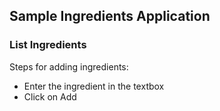 ## Sample Ingredients Application

### List Ingredients
 
Steps for adding ingredients:
- Enter the ingredient in the textbox
- Click on Add

